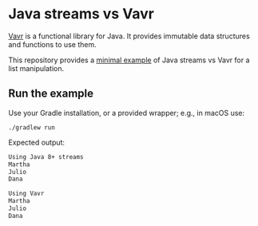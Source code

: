 # Java streams vs Vavr

[Vavr](https://www.vavr.io/) is a functional library for Java. It provides immutable data structures and functions to use them.

This repository provides a [minimal example](./src/main/java/hercerm/example/streamsvsvavr/App.java) of Java streams vs Vavr for a list manipulation.

## Run the example

Use your Gradle installation, or a provided wrapper; e.g., in macOS use:

```
./gradlew run
```

Expected output:

```txt
Using Java 8+ streams
Martha
Julio
Dana

Using Vavr
Martha
Julio
Dana
```